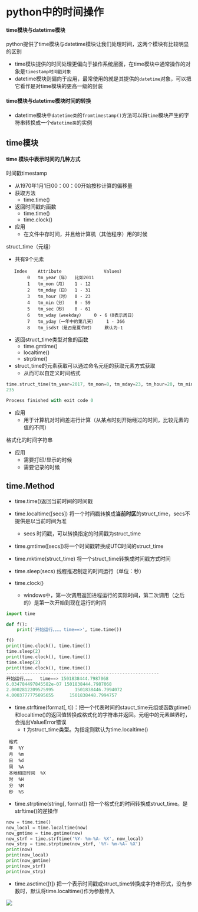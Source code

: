 # python中的时间操作

#### time模块与datetime模块
python提供了time模块与datetime模块让我们处理时间，这两个模块有比较明显的区别
- time模块提供的时间处理更偏向于操作系统层面，在time模块中通常操作的对象是`timestamp时间戳对象`
- datetime模块则偏向于应用，最常使用的就是其提供的`datetime`对象，可以把它看作是对time模块的更高一级的封装
 


#### time模块与datetime模块时间的转换
- datetime模块中`datetime类`的`fromtimestamp()`方法可以将`time`模块产生的字符串转换成一个`datetime类`的实例


## time模块
#### time 模块中表示时间的几种方式
时间戳timestamp
- 从1970年1月1日00：00：00开始按秒计算的偏移量
- 获取方法
	- time.time()
- 返回时间戳的函数
	- time.time()
	- time.clock()
- 应用
	- 在文件中存时间，并且给计算机（其他程序）用的时候


struct_time（元组）
- 共有9个元素

```
   Index	Attribute                Values）
    	0	tm_year（年）	比如2011
    	1	tm_mon（月）	1 - 12
    	2	tm_mday（日）	1 - 31
    	3	tm_hour（时）	0 - 23
    	4	tm_min（分）	0 - 59
    	5	tm_sec（秒）	0 - 61
    	6	tm_wday（weekday）	0 - 6（0表示周日）
    	7	tm_yday（一年中的第几天）	1 - 366
    	8	tm_isdst（是否是夏令时）	默认为-1
```

- 返回struct_time类型对象的函数
	- time.gmtime()
	- localtime()
	- strptime()
- struct_time的元素获取可以通过命名元组的获取元素方式获取
	- 从而可以自定义时间格式

```python
time.struct_time(tm_year=2017, tm_mon=8, tm_mday=23, tm_hour=20, tm_min=28, tm_sec=37, tm_wday=2, tm_yday=235, tm_isdst=0)
235

Process finished with exit code 0

```


- 应用
	- 用于计算机对时间差进行计算（从某点时刻开始经过的时间，比较元素的值的不同）

格式化的时间字符串
- 应用
	- 需要打印/显示的时候
	- 需要记录的时候



## time.Method
- time.time()返回当前时间的时间戳 

- time.localtime([secs]) 将一个时间戳转换成**当前时区**的struct_time，secs不提供是以当前时间为准
	- secs 时间戳，可以转换指定的时间戳为struct_time

- time.gmtime([secs])将一个时间戳转换成UTC时间的struct_time

- time.mktime(struct_time) 将一个struct_time转换成时间戳方式时间

- time.sleep(secs) 线程推迟制定的时间运行（单位：秒）

- time.clock()
	- windows中，第一次调用返回进程运行的实际时间，第二次调用（之后的）是第一次开始到现在运行的时间

```python
import time

def f():
    print('开始运行。。。。time==>', time.time())

f()
print(time.clock(), time.time())
time.sleep(2)
print(time.clock(), time.time())
time.sleep(2)
print(time.clock(), time.time())
----------------------------------------------------------
开始运行。。。。  time==> 1501838444.7987068
6.034784497845582e-07 1501838444.7987068
2.0002812209575995        1501838446.7994072
4.0003777775095655      1501838448.7994757
```


- time.strftime(format[, t])：把一个代表时间的stauct_time元组或函数gtime()和localtime()的返回值转换成格式化的字符串并返回。元组中的元素越界时，会抛出ValueError错误
	- t 为struct_time类型。为指定则默认为time.localtime()

```
 格式  
 年	%Y  
 月	%m    
 日	%d  
 周	%A  
 本地相应时间  %X  
 时	%H  
 分	%M  
 秒	%S  
```

- time.strptime(string[, format]) 把一个格式化的时间转换成struct_time。是strftime()的逆操作 

```python
now = time.time()
now_local = time.localtime(now)
now_gmtime = time.gmtime(now)
now_strf = time.strftime('%Y- %m-%A- %X', now_local)
now_strp = time.strptime(now_strf, '%Y- %m-%A- %X')
print(now)
print(now_local)
print(now_gmtime)
print(now_strf)
print(now_strp)
```


- time.asctime([t]) 把一个表示时间戳或struct_time转换成字符串形式，没有参数时，默认将time.localtime()作为参数传入


![](https://raw.githubusercontent.com/ZiaWang/Hello/master/picture/time.jpg)
